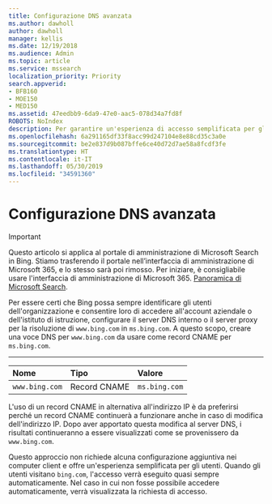 ```yaml
---
title: Configurazione DNS avanzata
ms.author: dawholl
author: dawholl
manager: kellis
ms.date: 12/19/2018
ms.audience: Admin
ms.topic: article
ms.service: mssearch
localization_priority: Priority
search.appverid:
- BFB160
- MOE150
- MED150
ms.assetid: 47eedbb9-6da9-47e0-aac5-078d34a7fd8f
ROBOTS: NoIndex
description: Per garantire un'esperienza di accesso semplificata per gli utenti, è possibile configurare il server DNS con un record CNAME
ms.openlocfilehash: 6a291165df33f8acc99d247104e8e88cd35c3a0e
ms.sourcegitcommit: be2e837d9b087bffe6ce40d72d7ae58a8fcdf3fe
ms.translationtype: HT
ms.contentlocale: it-IT
ms.lasthandoff: 05/30/2019
ms.locfileid: "34591360"
---
```

# <a name="advanced-dns-configuration"></a>Configurazione DNS avanzata

> [!IMPORTANT]
> Questo articolo si applica al portale di amministrazione di Microsoft Search in Bing. Stiamo trasferendo il portale nell’interfaccia di amministrazione di Microsoft 365, e lo stesso sarà poi rimosso. Per iniziare, è consigliabile usare l'interfaccia di amministrazione di Microsoft 365. [Panoramica di Microsoft Search](overview-microsoft-search.md).
    
Per essere certi che Bing possa sempre identificare gli utenti dell'organizzazione e consentire loro di accedere all'account aziendale o dell'istituto di istruzione, configurare il server DNS interno o il server proxy per la risoluzione di `www.bing.com` in `ms.bing.com`. A questo scopo, creare una voce DNS per `www.bing.com` da usare come record CNAME per `ms.bing.com`.
  
****

|**Nome**|**Tipo**|**Valore**|
|:-----|:-----|:-----|
|`www.bing.com`  <br/> |Record CNAME  <br/> |`ms.bing.com`  <br/> |
   
L'uso di un record CNAME in alternativa all'indirizzo IP è da preferirsi perché un record CNAME continuerà a funzionare anche in caso di modifica dell'indirizzo IP. Dopo aver apportato questa modifica al server DNS, i risultati continueranno a essere visualizzati come se provenissero da `www.bing.com`. 
  
Questo approccio non richiede alcuna configurazione aggiuntiva nei computer client e offre un'esperienza semplificata per gli utenti. Quando gli utenti visitano `bing.com`, l'accesso verrà eseguito quasi sempre automaticamente. Nel caso in cui non fosse possibile accedere automaticamente, verrà visualizzata la richiesta di accesso.
